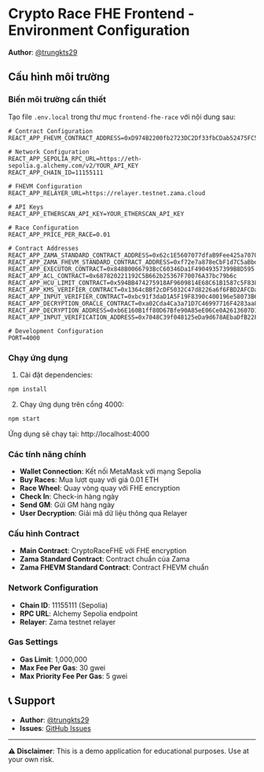 # Crypto Race FHE Frontend - Environment Configuration

**Author**: [@trungkts29](https://x.com/trungkts29)

## Cấu hình môi trường

### Biến môi trường cần thiết

Tạo file `.env.local` trong thư mục `frontend-fhe-race` với nội dung sau:

```env
# Contract Configuration
REACT_APP_FHEVM_CONTRACT_ADDRESS=0xD974B2200fb2723DC2Df33fbCDab52475FC563D5

# Network Configuration
REACT_APP_SEPOLIA_RPC_URL=https://eth-sepolia.g.alchemy.com/v2/YOUR_API_KEY
REACT_APP_CHAIN_ID=11155111

# FHEVM Configuration
REACT_APP_RELAYER_URL=https://relayer.testnet.zama.cloud

# API Keys
REACT_APP_ETHERSCAN_API_KEY=YOUR_ETHERSCAN_API_KEY

# Race Configuration
REACT_APP_PRICE_PER_RACE=0.01

# Contract Addresses
REACT_APP_ZAMA_STANDARD_CONTRACT_ADDRESS=0x62c1E5607077dfaB9Fee425a70707b545F565620
REACT_APP_ZAMA_FHEVM_STANDARD_CONTRACT_ADDRESS=0xf72e7a878eCbF1d7C5aBbd283c10e82ddA58A721
REACT_APP_EXECUTOR_CONTRACT=0x848B0066793BcC60346Da1F49049357399B8D595
REACT_APP_ACL_CONTRACT=0x687820221192C5B662b25367F70076A37bc79b6c
REACT_APP_HCU_LIMIT_CONTRACT=0x594BB474275918AF9609814E68C61B1587c5F838
REACT_APP_KMS_VERIFIER_CONTRACT=0x1364cBBf2cDF5032C47d8226a6f6FBD2AFCDacAC
REACT_APP_INPUT_VERIFIER_CONTRACT=0xbc91f3daD1A5F19F8390c400196e58073B6a0BC4
REACT_APP_DECRYPTION_ORACLE_CONTRACT=0xa02Cda4Ca3a71D7C46997716F4283aa851C28812
REACT_APP_DECRYPTION_ADDRESS=0xb6E160B1ff80D67Bfe90A85eE06Ce0A2613607D1
REACT_APP_INPUT_VERIFICATION_ADDRESS=0x7048C39f048125eDa9d678AEbaDfB22F7900a29F

# Development Configuration
PORT=4000
```

### Chạy ứng dụng

1. Cài đặt dependencies:
```bash
npm install
```

2. Chạy ứng dụng trên cổng 4000:
```bash
npm start
```

Ứng dụng sẽ chạy tại: http://localhost:4000

### Các tính năng chính

- **Wallet Connection**: Kết nối MetaMask với mạng Sepolia
- **Buy Races**: Mua lượt quay với giá 0.01 ETH
- **Race Wheel**: Quay vòng quay với FHE encryption
- **Check In**: Check-in hàng ngày
- **Send GM**: Gửi GM hàng ngày
- **User Decryption**: Giải mã dữ liệu thông qua Relayer

### Cấu hình Contract

- **Main Contract**: CryptoRaceFHE với FHE encryption
- **Zama Standard Contract**: Contract chuẩn của Zama
- **Zama FHEVM Standard Contract**: Contract FHEVM chuẩn

### Network Configuration

- **Chain ID**: 11155111 (Sepolia)
- **RPC URL**: Alchemy Sepolia endpoint
- **Relayer**: Zama testnet relayer

### Gas Settings

- **Gas Limit**: 1,000,000
- **Max Fee Per Gas**: 30 gwei
- **Max Priority Fee Per Gas**: 5 gwei

## 📞 Support

- **Author**: [@trungkts29](https://x.com/trungkts29)
- **Issues**: [GitHub Issues](https://github.com/ntclick/luckyracegameFHE/issues)

---

**⚠️ Disclaimer**: This is a demo application for educational purposes. Use at your own risk. 